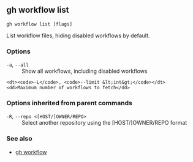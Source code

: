 ## gh workflow list

```
gh workflow list [flags]
```

List workflow files, hiding disabled workflows by default.

### Options

<dl class="flags">
	<dt><code>-a</code>, <code>--all</code></dt>
	<dd>Show all workflows, including disabled workflows</dd>

    <dt><code>-L</code>, <code>--limit &lt;int&gt;</code></dt>
    <dd>Maximum number of workflows to fetch</dd>

</dl>

### Options inherited from parent commands

<dl class="flags">
	<dt><code>-R</code>, <code>--repo &lt;[HOST/]OWNER/REPO&gt;</code></dt>
	<dd>Select another repository using the [HOST/]OWNER/REPO format</dd>
</dl>

### See also

- [gh workflow](./gh_workflow)
